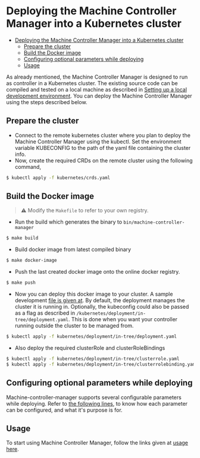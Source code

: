 # Deploying the Machine Controller Manager into a Kubernetes cluster

<!-- TOC -->

- [Deploying the Machine Controller Manager into a Kubernetes cluster](#deploying-the-machine-controller-manager-into-a-kubernetes-cluster)
	- [Prepare the cluster](#prepare-the-cluster)
	- [Build the Docker image](#build-the-docker-image)
	- [Configuring optional parameters while deploying](#configuring-optional-parameters-while-deploying)
	- [Usage](#usage)

<!-- /TOC -->

As already mentioned, the Machine Controller Manager is designed to run as controller in a Kubernetes cluster. The existing source code can be compiled and tested on a local machine as described in [Setting up a local development environment](../development/local_setup.md). You can deploy the Machine Controller Manager using the steps described below.

## Prepare the cluster

- Connect to the remote kubernetes cluster where you plan to deploy the Machine Controller Manager using the kubectl. Set the environment variable KUBECONFIG to the path of the yaml file containing the cluster info.
- Now, create the required CRDs on the remote cluster using the following command,
```bash
$ kubectl apply -f kubernetes/crds.yaml
```

## Build the Docker image

> :warning: Modify the `Makefile` to refer to your own registry.

- Run the build which generates the binary to `bin/machine-controller-manager`
```bash
$ make build
```
- Build docker image from latest compiled binary
```bash
$ make docker-image
```
- Push the last created docker image onto the online docker registry. 
```bash
$ make push
```

- Now you can deploy this docker image to your cluster. A sample development [file is given at](/kubernetes/deployment/in-tree/deployment.yaml). By default, the deployment manages the cluster it is running in. Optionally, the kubeconfig could also be passed as a flag as described in  `/kubernetes/deployment/in-tree/deployment.yaml`. This is done when you want your controller running outside the cluster to be managed from.
```bash
$ kubectl apply -f kubernetes/deployment/in-tree/deployment.yaml
```
- Also deploy the required clusterRole and clusterRoleBindings
```bash
$ kubectl apply -f kubernetes/deployment/in-tree/clusterrole.yaml
$ kubectl apply -f kubernetes/deployment/in-tree/clusterrolebinding.yaml
```

## Configuring optional parameters while deploying

Machine-controller-manager supports several configurable parameters while deploying. Refer to [the following lines](/kubernetes/deployment/in-tree/deployment.yaml#L21-L30), to know how each parameter can be configured, and what it's purpose is for.

## Usage

To start using Machine Controller Manager, follow the links given at [usage here](../README.md).